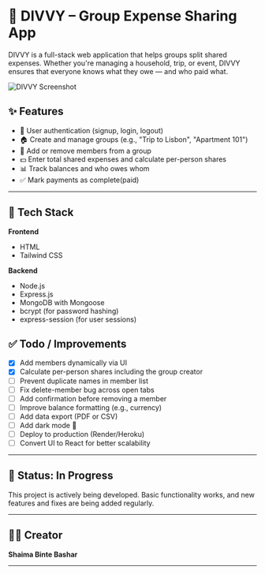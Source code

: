 # 💸 DIVVY – Group Expense Sharing App

DIVVY is a full-stack web application that helps groups split shared expenses. Whether you're managing a household, trip, or event, DIVVY ensures that everyone knows what they owe — and who paid what.

![DIVVY Screenshot](./public/assets/divvy-demo.png) <!-- Optional demo image -->


## ✨ Features

- 🔐 User authentication (signup, login, logout)
- 🏠 Create and manage groups (e.g., "Trip to Lisbon", "Apartment 101")
- 👥 Add or remove members from a group
- 💵 Enter total shared expenses and calculate per-person shares
- 📊 Track balances and who owes whom
- ✅ Mark payments as complete(paid)

---

## 🚀 Tech Stack

**Frontend**
- HTML
- Tailwind CSS

**Backend**
- Node.js
- Express.js
- MongoDB with Mongoose
- bcrypt (for password hashing)
- express-session (for user sessions)


## ✅ Todo / Improvements

- [x] Add members dynamically via UI  
- [x] Calculate per-person shares including the group creator  
- [ ] Prevent duplicate names in member list  
- [ ] Fix delete-member bug across open tabs  
- [ ] Add confirmation before removing a member  
- [ ] Improve balance formatting (e.g., currency)  
- [ ] Add data export (PDF or CSV)  
- [ ] Add dark mode 🌙  
- [ ] Deploy to production (Render/Heroku)  
- [ ] Convert UI to React for better scalability

---

## 🚧 Status: In Progress

This project is actively being developed. Basic functionality works, and new features and fixes are being added regularly.

---

## 👩‍💻 Creator

**Shaima Binte Bashar**  

---
